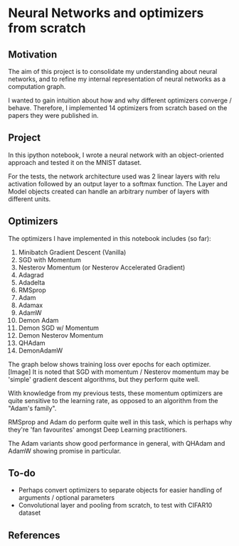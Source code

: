 # Neural Networks and optimizers from scratch 

## Motivation
The aim of this project is to consolidate my understanding about neural networks, and to refine my internal representation of neural networks as a computation graph. 

I wanted to gain intuition about how and why different optimizers converge / behave. Therefore, I implemented 14 optimizers from scratch based on the papers they were published in. 

## Project
In this ipython notebook, I wrote a neural network with an object-oriented approach and tested it on the MNIST dataset.

For the tests, the network architecture used was 2 linear layers with relu activation followed by an output layer to a softmax function. The Layer and Model objects created can handle an arbitrary number of layers with different units.

## Optimizers
The optimizers I have implemented in this notebook includes (so far):
1. Minibatch Gradient Descent (Vanilla)
2. SGD with Momentum 
3. Nesterov Momentum (or Nesterov Accelerated Gradient)
4. Adagrad
5. Adadelta 
6. RMSprop
7. Adam 
8. Adamax
9. AdamW
10. Demon Adam 
11. Demon SGD w/ Momentum
12. Demon Nesterov Momentum
13. QHAdam
14. DemonAdamW

The graph below shows training loss over epochs for each optimizer. 
[Image]
It is noted that SGD with momentum / Nesterov momentum may be 'simple' gradient descent algorithms, but they perform quite well.

With knowledge from my previous tests, these momentum optimizers are quite sensitive to the learning rate, as opposed to an algorithm from the "Adam's family".

RMSprop and Adam do perform quite well in this task, which is perhaps why they're 'fan favourites' amongst Deep Learning practitioners. 

The Adam variants show good performance in general, with QHAdam and AdamW showing promise in particular. 


## To-do
- Perhaps convert optimizers to separate objects for easier handling of arguments / optional parameters 
- Convolutional layer and pooling from scratch, to test with CIFAR10 dataset 

## References
